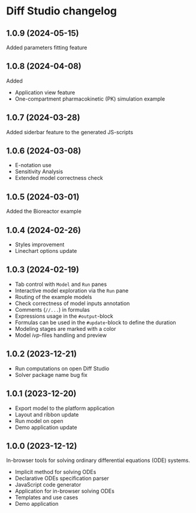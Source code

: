 # Diff Studio changelog

## 1.0.9 (2024-05-15)

Added parameters fitting feature

## 1.0.8 (2024-04-08)

Added

* Application view feature
* One-compartment pharmacokinetic (PK) simulation example

## 1.0.7 (2024-03-28)

Added siderbar feature to the generated JS-scripts

## 1.0.6 (2024-03-08)

* E-notation use
* Sensitivity Analysis
* Extended model correctness check

## 1.0.5 (2024-03-01)

Added the Bioreactor example

## 1.0.4 (2024-02-26)

* Styles improvement
* Linechart options update

## 1.0.3 (2024-02-19)

* Tab control with `Model` and `Run` panes
* Interactive model exploration via the `Run` pane
* Routing of the example models
* Check correctness of model inputs annotation
* Comments (`//...`) in formulas
* Expressions usage in the `#output`-block
* Formulas can be used in the `#update`-block to define the duration
* Modeling stages are marked with a color
* Model *ivp*-files handling and preview

## 1.0.2 (2023-12-21)

* Run computations on open Diff Studio
* Solver package name bug fix

## 1.0.1 (2023-12-20)

* Export model to the platform application
* Layout and ribbon update
* Run model on open
* Demo application update

## 1.0.0 (2023-12-12)

In-browser tools for solving ordinary differential equations (ODE) systems.

* Implicit method for solving ODEs
* Declarative ODEs specification parser
* JavaScript code generator
* Application for in-browser solving ODEs
* Templates and use cases
* Demo application
